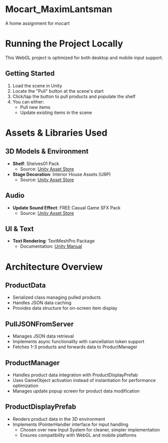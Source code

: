 # Mocart_MaximLantsman
 A home assignment for mocart

# Running the Project Locally
This WebGL project is optimized for both desktop and mobile input support.

## Getting Started
1. Load the scene in Unity
2. Locate the "Pull" button at the scene's start
3. Click/tap the button to pull products and populate the shelf
4. You can either:
   - Pull new items
   - Update existing items in the scene


# Assets & Libraries Used
## 3D Models & Environment
- **Shelf**: Shelves01 Pack
  - Source: [Unity Asset Store](https://assetstore.unity.com/packages/3d/props/shelves01-pack-289927)
- **Stage Decoration**: Interior House Assets (URP)
  - Source: [Unity Asset Store](https://assetstore.unity.com/packages/3d/environments/interior-house-assets-urp-257122)

## Audio
- **Update Sound Effect**: FREE Casual Game SFX Pack
  - Source: [Unity Asset Store](https://assetstore.unity.com/packages/audio/sound-fx/free-casual-game-sfx-pack-54116)

## UI & Text
- **Text Rendering**: TextMeshPro Package
  - Documentation: [Unity Manual](https://docs.unity3d.com/Packages/com.unity.ugui@2.0/manual/TextMeshPro/index.html)


# Architecture Overview
## ProductData
- Serialized class managing pulled products
- Handles JSON data caching
- Provides data structure for on-screen item display

## PullJSONFromServer
- Manages JSON data retrieval
- Implements async functionality with cancellation token support
- Fetches 1-3 products and forwards data to ProductManager

## ProductManager
- Handles product data integration with ProductDisplayPrefab
- Uses GameObject activation instead of instantiation for performance optimization
- Manages update popup screen for product data modification

## ProductDisplayPrefab
- Renders product data in the 3D environment
- Implements IPointerHandler interface for input handling
  - Chosen over new Input System for cleaner, simpler implementation
  - Ensures compatibility with WebGL and mobile platforms
